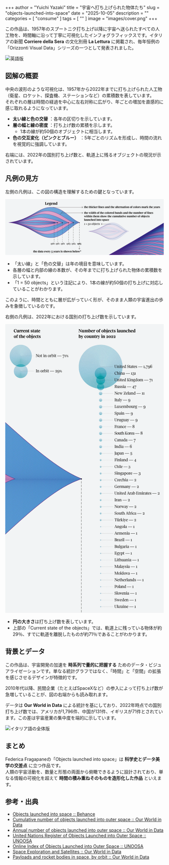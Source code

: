 +++
author = "Yuichi Yazaki"
title = "宇宙へ打ち上げられた物体たち"
slug = "objects-launched-into-space"
date = "2025-10-05"
description = ""
categories = [
    "consume"
]
tags = [
    ""
]
image = "images/cover.png"
+++

この作品は、1957年のスプートニク打ち上げ以降に宇宙へ送られたすべての人工物を、時間軸に沿って丁寧に可視化したインフォグラフィックスです。イタリアの新聞 **Corriere della Sera** の文化別冊 **La Lettura** に掲載され、毎年恒例の「Orizzonti Visual Data」シリーズの一つとして発表されました。

<!--more-->

![英語版](images/mainvisual.png)

## 図解の概要  

中央の波形のような可視化は、1957年から2022年までに打ち上げられた人工物（衛星、ロケット、探査機、ステーションなど）の累積数を表しています。  
それぞれの層は時間の経過を中心に左右対称に広がり、年ごとの増加を直感的に感じ取れるようになっています。

- **太い線と色の交替** ：各年の区切りを示しています。  
- **層の幅と線の密度** ：打ち上げ数の累積を示します。  
  - 1本の線が約50個のオブジェクトに相当します。  
- **色の交互変化（ピンクとブルー）** ：5年ごとのリズムを形成し、時間の流れを視覚的に強調しています。

右端には、2022年の国別打ち上げ数と、軌道上に残るオブジェクトの現況が示されています。



## 凡例の見方  

左側の凡例は、この図の構造を理解するための鍵となっています。  

![左側の凡例](images/legend-left.png)

- 「太い線」と「色の交替」は年の境目を意味しています。  
- 各層の幅と内部の線の本数が、その年までに打ち上げられた物体の累積数を示しています。  
- 「1 = 50 objects」という注記により、1本の線が約50個の打ち上げに対応していることがわかります。  

このように、時間とともに層が広がっていく形が、そのまま人類の宇宙進出の歩みを象徴しているのです。

右側の凡例は、2022年における国別の打ち上げ数を示しています。

![右側の凡例](images/legend-right.png)

- **円の大きさ**は打ち上げ数を表しています。  
- 上部の「Current state of the objects」では、軌道上に残っている物体が約29％、すでに軌道を離脱したものが約71％であることがわかります。



## 背景とデータ  

この作品は、宇宙開発の加速を **時系列で量的に把握する** ためのデータ・ビジュアライゼーションです。単なる統計グラフではなく、「時間」と「空間」の拡張を感じさせるデザインが特徴的です。  

2010年代以降、民間企業（たとえばSpaceXなど）の参入によって打ち上げ数が急増していることが、図の右端からも読み取れます。  

データは **Our World in Data** による統計を基にしており、2022年時点での国別打ち上げ数では、アメリカが1,796件、中国が131件、イギリスが71件とされています。この差は宇宙産業の集中度を端的に示しています。

![イタリア語の全体版](images/mainvisual_Italian.png)

## まとめ  

Federica Fragapaneの「Objects launched into space」は **科学史とデータ美学の交差点** に立つ作品です。  
人類の宇宙活動を、数量と形態の両面から俯瞰できるように設計されており、単なる情報の可視化を超えて **時間の積み重ねそのものを造形化した作品** といえます。  



## 参考・出典

- [Objects launched into space :: Behance](https://www.behance.net/gallery/169039001/Objects-launched-into-space?locale=en_US)
- [Cumulative number of objects launched into outer space :: Our World in Data](https://ourworldindata.org/grapher/cumulative-number-of-objects-launched-into-outer-space)
- [Annual number of objects launched into outer space :: Our World in Data](https://ourworldindata.org/grapher/yearly-number-of-objects-launched-into-outer-space)
- [United Nations Register of Objects Launched into Outer Space :: UNOOSA](https://www.unoosa.org/oosa/en/spaceobjectregister/index.html)
- [Online Index of Objects Launched into Outer Space :: UNOOSA](https://www.unoosa.org/oosa/osoindex/search-ng.jspx)
- [Space Exploration and Satellites :: Our World in Data](https://ourworldindata.org/space-exploration-satellites)
- [Payloads and rocket bodies in space, by orbit :: Our World in Data](https://ourworldindata.org/grapher/space-objects-by-orbit)